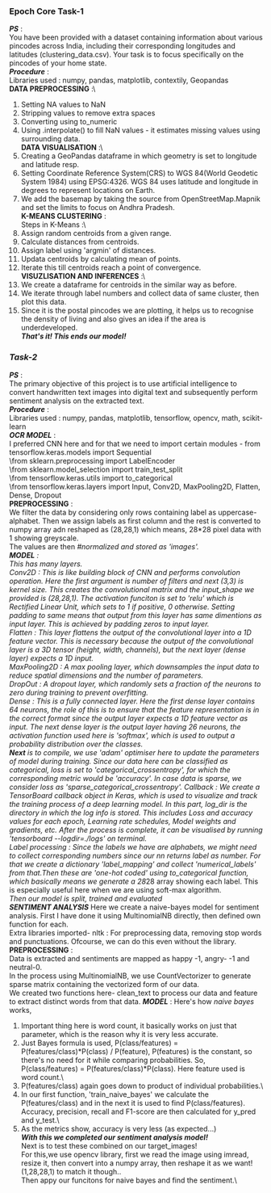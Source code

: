 ### ****Epoch Core Task-1****
***PS*** :\
You have been provided with a dataset containing information about various pincodes across India, including their corresponding longitudes and latitudes (clustering_data.csv). Your task is to focus specifically on the pincodes of your home state.\
***Procedure*** :\
Libraries used : numpy, pandas, matplotlib, contextily, Geopandas\
**DATA PREPROCESSING** :\
1. Setting NA values to NaN
2. Stripping values to remove extra spaces
3. Converting using to_numeric
4. Using .interpolate() to fill NaN values - it estimates missing values using surrounding data.\
**DATA VISUALISATION** :\
1. Creating a GeoPandas dataframe in which geometry is set to longitude and latitude resp.
2. Setting Coordinate Reference System(CRS) to WGS 84(World Geodetic System 1984) using EPSG:4326. WGS 84 uses latitude and longitude in degrees to represent locations on Earth.
3. We add the basemap by taking the source from OpenStreetMap.Mapnik and set the limits to focus on Andhra Pradesh.\
**K-MEANS CLUSTERING** :\
Steps in K-Means :\
1. Assign random centroids from a given range.
2. Calculate distances from centroids.
3. Assign label using 'argmin' of distances.
4. Updata centroids by calculating mean of points.
5. Iterate this till centroids reach a point of convergence.\
**VISUZLISATION AND INFERENCES** :\
1. We create a dataframe for centroids in the similar way as before.
2. We iterate through label numbers and collect data of same cluster, then plot this data.
3. Since it is the postal pincodes we are plotting, it helps us to recognise the density of living and also gives an idea if the area is underdeveloped.\
***That's it! This ends our model!***
### ***Task-2***
***PS*** :\
The primary objective of this project is to use artificial intelligence to convert handwritten text images into digital text and subsequently perform sentiment analysis on the extracted text.\
***Procedure*** :\
Libraries used : numpy, pandas, matplotlib, tensorflow, opencv, math, scikit-learn\
***OCR MODEL*** :\
I preferred CNN here and for that we need to import certain modules - from tensorflow.keras.models import Sequential\
                                                                     \from sklearn.preprocessing import LabelEncoder\
                                                                     \from sklearn.model_selection import train_test_split\
                                                                     \from tensorflow.keras.utils import to_categorical\
                                                                     \from tensorflow.keras.layers import Input, Conv2D, MaxPooling2D, Flatten, Dense, Dropout\
 **PREPROCESSING** :\
 We filter the data by considering only rows containing label as uppercase-alphabet. Then we assign labels as first column and the rest is converted to numpy array adn reshaped as (28,28,1) which means, 28*28 pixel data with 1 showing greyscale.\
 The values are then *#normalized and stored as 'images'.\
 **MODEL** :\
 This has many layers.\
 Conv2D : This is like building block of CNN and performs convolution operation. Here the first argument is number of filters and next (3,3) is kernel size. This creates the convolutional matrix and the input_shape we provided is (28,28,1). The activation funciton is set to 'relu' which is Rectified Linear Unit, which sets to 1 if positive, 0 otherwise. Setting padding to same means that output from this layer has same dimentions as input layer. This is achieved by padding zeros to input layer.\
Flatten : This layer flattens the output of the convolutional layer into a 1D feature vector. This is necessary because the output of the convolutional layer is a 3D tensor (height, width, channels), but the next layer (dense layer) expects a 1D input.\
MaxPooling2D :  A max pooling layer, which downsamples the input data to reduce spatial dimensions and the number of parameters.\
DropOut :  A dropout layer, which randomly sets a fraction of the neurons to zero during training to prevent overfitting.\
Dense : This is a fully connected layer. Here the first dense layer contains 64 neurons, the role of this is to ensure that the feature representation is in the correct format since the output layer expects a 1D feature vector as input. The next dense layer is the output layer having 26 neurons, the activation function used here is 'softmax', which is used to output a probability distribution over the classes.\
**Next** is to compile, we use 'adam' optimiser here to update the parameters of model during training. Since our data here can be classified as categorical, loss is set to 'categorical_crossentropy', for which the corresponding metric would be 'accuracy'. In case data is sparse, we consider loss as 'sparse_categorical_crossentropy'.
*Callback* : We create a TensorBoard callback object in Keras, which is used to visualize and track the training process of a deep learning model. In this part, log_dir is the directory in which the log info is stored. This includes Loss and accuracy values for each epoch, Learning rate schedules, Model weights and gradients, etc. After the process is complete, it can be visualised by running 'tensorboard --logdir=./logs' on terminal.\
*Label processing* : Since the labels we have are alphabets, we might need to collect corresponding numbers since our nn returns label as number. For that we create a dictionary 'label_mapping' and collect 'numerical_labels' from that.Then these are 'one-hot coded' using to_categorical function, which basically means we generate a 28*28 array showing each label. This is especially useful here when we are using soft-max algorithm.\
*Then our model is split, trained and evaluated*\
***SENTIMENT ANALYSIS***
Here we create a naive-bayes model for sentiment analysis. First I have done it using MultinomialNB directly, then defined own function for each.\
Extra libraries imported- nltk : For preprocessing data, removing stop words and punctuations. Ofcourse, we can do this even without the library.\
**PREPROCESSING** :\
Data is extracted and sentiments are mapped as happy -1, angry- -1 and neutral-0.\
In the process using MultinomialNB, we use CountVectorizer to generate sparse matrix containing the vectorized form of our data.\
We created two functions here- clean_text to process our data and feature to extract distinct words from that data.
***MODEL*** :
Here's how *naive bayes* works,
1. Important thing here is word count, it basically works on just that parameter, which is the reason why it is very less accurate.
2. Just Bayes formula is used, P(class/features) = P(features/class)*P(class) / P(feature), P(features) is the constant, so there's no need for it while comparing probabilities. So, P(class/features) = P(features/class)*P(class). Here feature used is word count.\
3. P(features/class) again goes down to product of individual probabilities.\
4. In our first function, 'train_naive_bayes' we calculate the P(features/class) and in the next it is used to find P(class/features). Accuracy, precision, recall and F1-score are then calculated for y_pred and y_test.\
5. As the metrics show, accuracy is very less (as expected...)\
***With this we completed our sentiment analysis model!***\
Next is to test these combined on our target_images!\
For this,we use opencv library, first we read the image using imread, resize it, then convert into a numpy array, then reshape it as we want! (1,28,28,1) to match it though..\
Then appy our funcitons for naive bayes and find the sentiment.\
